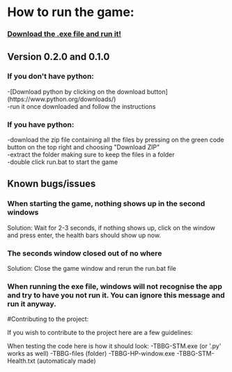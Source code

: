 <h1>How to run the game:</h1>

### [Download the .exe file and run it!](https://github.com/SciTechMC/TB-Battle-Game/releases)

## Version 0.2.0 and 0.1.0
<h3>If you don't have python:</h3>
-[Download python by clicking on the download button](https://www.python.org/downloads/)
<br>
-run it once downloaded and follow the instructions

<h3>If you have python:</h3>
-download the zip file containing all the files by pressing on the green code button on the top right and choosing "Download ZIP"
<br>
-extract the folder making sure to keep the files in a folder
<br>
-double click run.bat to start the game

## Known bugs/issues

### When starting the game, nothing shows up in the second windows
Solution: Wait for 2-3 seconds, if nothing shows up, click on the window and press enter, the health bars should show up now.
<br>
### The seconds window closed out of no where
Solution: Close the game window and rerun the run.bat file

### When running the exe file, windows will not recognise the app and try to have you not run it. You can ignore this message and run it anyway.

#Contributing to the project:

If you wish to contribute to the project here are a few guidelines:

When testing the code here is how it should look:
-TBBG-STM.exe (or '.py' works as well)
-TBBG-files (folder)
  -TBBG-HP-window.exe
  -TBBG-STM-Health.txt (automaticaly made)
